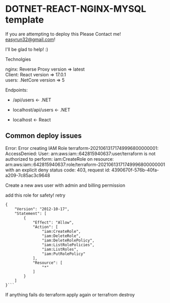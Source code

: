 # DOTNET-REACT-NGINX-MYSQL template

If you are attempting to deploy this Please Contact me!
easyrun32@gmail.com!

I'll be glad to help! :)

Technolgies

nginx: Reverse Proxy version => latest </br>
Client: React version => 17.0.1</br>
users: .NetCore version => 5</br>

Endpoints:

- /api/users <- .NET

- localhost/api/users <- .NET

- localhost <- React

## Common deploy issues

Error: Error creating IAM Role terraform-20210613171749996800000001: AccessDenied: User: arn:aws:iam::642815940637:user/terraform is not authorized to perform: iam:CreateRole on resource: arn:aws:iam::642815940637:role/terraform-20210613171749996800000001 with an explicit deny
status code: 403, request id: 4390670f-576b-40fa-a209-7c85ac3c9648

Create a new aws user with admin and billing permission

add this role for safety!
retry

````
{
    "Version": "2012-10-17",
    "Statement": [
        {
            "Effect": "Allow",
            "Action": [
                "iam:CreateRole",
                "iam:DeleteRole",
                "iam:DeleteRolePolicy",
                "iam:ListRolePolicies",
                "iam:ListRoles",
                "iam:PutRolePolicy"
            ],
            "Resource": [
                "*"
            ]
        }
    ]
}```

````

If anything fails do terraform apply again or terrafrom destroy
